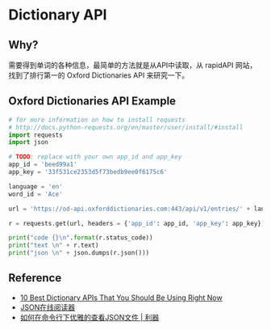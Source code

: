 # Dictionary API 


## Why?

需要得到单词的各种信息，最简单的方法就是从API中读取，从 rapidAPI 网站，找到了排行第一的 Oxford Dictionaries API 来研究一下。

##  Oxford Dictionaries API Example 

```python
# for more information on how to install requests
# http://docs.python-requests.org/en/master/user/install/#install
import requests
import json

# TODO: replace with your own app_id and app_key
app_id = 'beed99a1'
app_key = '33f531ce2353d5f73bedb9ee0f6175c6'

language = 'en'
word_id = 'Ace'

url = 'https://od-api.oxforddictionaries.com:443/api/v1/entries/' + language + '/' + word_id.lower()

r = requests.get(url, headers = {'app_id': app_id, 'app_key': app_key})

print("code {}\n".format(r.status_code))
print("text \n" + r.text)
print("json \n" + json.dumps(r.json()))
```

## Reference 

* [10 Best Dictionary APIs That You Should Be Using Right Now](https://blog.rapidapi.com/dictionary-apis/)
* [JSON在线阅读器](https://www.bejson.com/jsonviewernew/)
* [如何在命令行下优雅的查看JSON文件 | 利器](http://www.10tiao.com/html/568/201607/2650829408/1.html)